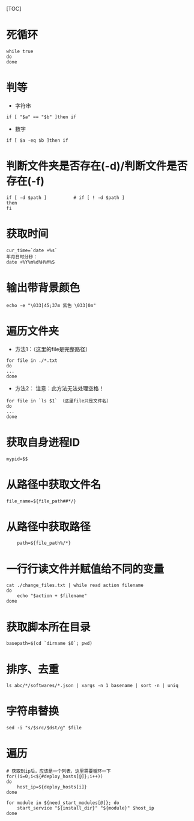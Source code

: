 [TOC]

# 死循环
```
while true
do
done
```

# 判等
* 字符串
```
if [ "$a" == "$b" ]then if
```
* 数字
```
if [ $a -eq $b ]then if
```

# 判断文件夹是否存在(-d)/判断文件是否存在(-f)
```
if [ -d $path ]          # if [ ! -d $path ]
then
fi
```

# 获取时间
```
cur_time=`date +%s`
年月日时分秒：
date +%Y%m%d%H%M%S
```

# 输出带背景颜色
```
echo -e "\033[45;37m 紫色 \033[0m"
```
# 遍历文件夹
* 方法1：（这里的file是完整路径）
```
for file in ./*.txt
do
...
done
```
* 方法2：
注意：此方法无法处理空格！
```
for file in `ls $1` （这里file只是文件名）
do
...
done
```

# 获取自身进程ID
```
mypid=$$
```

# 从路径中获取文件名
```
file_name=${file_path##*/}
```

# 从路径中获取路径
```
	path=${file_path%/*}
```

# 一行行读文件并赋值给不同的变量
```
cat ./change_files.txt | while read action filename
do
	echo "$action + $filename"
done
```

# 获取脚本所在目录
```
basepath=$(cd `dirname $0`; pwd)
```

# 排序、去重
```
ls abc/*/softwares/*.json | xargs -n 1 basename | sort -n | uniq
```

# 字符串替换
```shell
sed -i "s/$src/$dst/g" $file
```

# 遍历
```shell
# 获取到ip后，应该是一个列表，这里需要循环一下
for((i=0;i<${#deploy_hosts[@]};i++))
do
    host_ip=${deploy_hosts[i]}
done
```

```shell
for module in ${need_start_modules[@]}; do
    start_service "${install_dir}" "${module}" $host_ip
done
```

